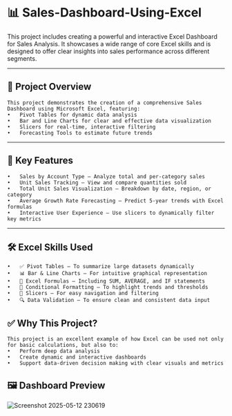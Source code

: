 # 📊 Sales-Dashboard-Using-Excel
This project includes creating a powerful and interactive Excel Dashboard for Sales Analysis. It showcases a wide range of core Excel skills and is designed to offer clear insights into sales performance across different segments.
________________________________________
## 🧩 Project Overview
```
This project demonstrates the creation of a comprehensive Sales Dashboard using Microsoft Excel, featuring:
•	Pivot Tables for dynamic data analysis
•	Bar and Line Charts for clear and effective data visualization
•	Slicers for real-time, interactive filtering
•	Forecasting Tools to estimate future trends
```
________________________________________
## 📌 Key Features
```
•	Sales by Account Type – Analyze total and per-category sales
•	Unit Sales Tracking – View and compare quantities sold
•	Total Unit Sales Visualization – Breakdown by date, region, or category
•	Average Growth Rate Forecasting – Predict 5-year trends with Excel formulas
•	Interactive User Experience – Use slicers to dynamically filter key metrics
```
________________________________________
## 🛠️ Excel Skills Used
```
•	✅ Pivot Tables – To summarize large datasets dynamically
•	📊 Bar & Line Charts – For intuitive graphical representation
•	🧮 Excel Formulas – Including SUM, AVERAGE, and IF statements
•	🎯 Conditional Formatting – To highlight trends and thresholds
•	🧩 Slicers – For easy navigation and filtering
•	🔍 Data Validation – To ensure clean and consistent data input
```

## ✅ Why This Project?
```
This project is an excellent example of how Excel can be used not only for basic calculations, but also to:
•	Perform deep data analysis
•	Create dynamic and interactive dashboards
•	Support data-driven decision making with clear visuals and metrics
```
## 🖼️ Dashboard Preview

![Screenshot 2025-05-12 230619](https://github.com/user-attachments/assets/b669d38e-3a95-4662-9d7b-b9575cdc9889)


